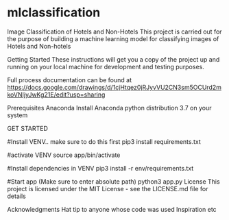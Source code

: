 # mlclassification

Image Classification of Hotels and Non-Hotels
This project is carried out for the purpose of building a machine learning model for classifying images of Hotels and Non-hotels

Getting Started
These instructions will get you a copy of the project up and running on your local machine for development and testing purposes.

Full process documentation can be found at https://docs.google.com/drawings/d/1cjHtqez0jRJyvVU2CN3sm5OCUrd2mkoVNIjyJwKg21E/edit?usp=sharing


Prerequisites
Anaconda
Install Anaconda python distribution 3.7 on your system

GET STARTED

#Install VENV.. make sure to do this first
pip3 install requirements.txt

#activate  VENV
source app/bin/activate

#Install dependencies in VENV
pip3 install -r  env/requirements.txt

#Start app (Make sure to enter absolute path)
python3 app.py
License
This project is licensed under the MIT License - see the LICENSE.md file for details

Acknowledgments
Hat tip to anyone whose code was used
Inspiration
etc